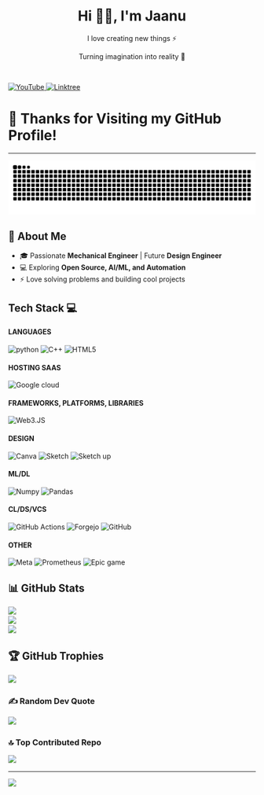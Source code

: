 <h1 align="center"> Hi 👋🏻, I'm Jaanu </br> 
</h1>
<p align="center">I love creating new things ⚡</p>
<p align="center">Turning imagination into reality 🚀</p>
<a href="https://buymeacoffee.com/januahirwa6" target="_blank"><img alt="" src="https://img.shields.io/badge/Donate-ffdd00?style=for-the-badge&logo=buy-me-a-coffee&logoColor=black" style="vertical-align:center" /></a>
 <a href="https://x.com/JanuAhirwar?t=puzBJ5B-TjN1zD_gl9KAnw&s=09" target="_blank"><img alt="" src="https://img.shields.io/badge/Twitter-000?logo=X&logoColor=ffffff&style=for-the-badge" style="vertical-align:center" /></a>
<a href="https://www.linkedin.com/in/janu-ahirwar-562bb6277?utm_source=share&utm_campaign=share_via&utm_content=profile&utm_medium=android_app" target="_blank"><img alt="" src="https://img.shields.io/badge/LinkedIn-000?logo=linkedin&logoColor=0A66C2&style=for-the-badge" style="vertical-align:center" /></a>
<a href="https://www.instagram.com/ft.shiva_111" target="_blank"><img alt="" src="https://img.shields.io/badge/Instagram-000?style=for-the-badge&logo=Instagram&logoColor=E4405F" style="vertical-align:center" /></a></p>
<a href="https://www.youtube.com/@Jaanu.x_lyricss" target="_blank">
  <img alt="YouTube" src="https://img.shields.io/badge/YouTube-000?style=for-the-badge&logo=YouTube&logoColor=FF0000" style="vertical-align:center" />
</a>

<a href="https://linktr.ee/ft.jaanu_111" target="_blank">
  <img alt="Linktree" src="https://img.shields.io/badge/Linktree-000?style=for-the-badge&logo=linktree&logoColor=43E55E" style="vertical-align:center" />
</a>

# 👋 Thanks for Visiting my GitHub Profile!

---

<p align="center">
  <img src="https://github.com/VishwaGauravIn/VishwaGauravIn/blob/output/github-contribution-grid-snake-dark.svg" alt="snake animation">
</p>

## 🚀 About Me  
- 🎓 Passionate **Mechanical Engineer** | Future **Design Engineer**  
- 💻 Exploring **Open Source, AI/ML, and Automation**  
- ⚡ Love solving problems and building cool projects  

## Tech Stack 💻
#### LANGUAGES 
![python](https://img.shields.io/badge/-python-000?style=for-the-badge&logo=python)
![C++](https://img.shields.io/badge/-c++-000?style=for-the-badge&logo=c++&logoColor=white)
![HTML5](https://img.shields.io/badge/-HTML5-000?style=for-the-badge&logoHTML5&logoColor=white)

#### HOSTING SAAS 
![Google cloud](https://img.shields.io/badge/-googlecloud-000?style=for-the-badge&logo=next.js)

#### FRAMEWORKS, PLATFORMS, LIBRARIES 
![Web3.JS](https://img.shields.io/badge/-Web3.JS-000?style=for-the-badge&logo=Web3.JS)

#### DESIGN 
![Canva](https://img.shields.io/badge/-Canva-000?style=for-the-badge&logo=canva)
![Sketch](https://img.shields.io/badge/-sketck-000?style=for-the-badge&logo=sketch&logoColor=white)
![Sketch up](https://img.shields.io/badge/-Sketchup-000?style=for-the-badge&logo=Sketchup&logoColor=white)

#### ML/DL
![Numpy](https://img.shields.io/badge/-numpy-000?style=for-the-badge&logo=numpy)
![Pandas](https://img.shields.io/badge/-pandas-000?style=for-the-badge&logo=pandas)

#### CL/DS/VCS 
![GitHub Actions](https://img.shields.io/badge/-github%20actions-000?style=for-the-badge&logo=githubactions&logoColor=pink)
![Forgejo](https://img.shields.io/badge/-Forgejo-000?style=for-the-badge&logo=Forgejo)
![GitHub](https://img.shields.io/badge/-Github-000?style=for-the-badge&logo=GitHub)

#### OTHER
![Meta](https://img.shields.io/badge/-meta-000?style=for-the-badge&logo=meta)
![Prometheus](https://img.shields.io/badge/-Prometheus]-000?style=for-the-badge&logo=Prometheus])
![Epic game](https://img.shields.io/badge/-epicgame-000?style=for-the-badge&logo=Epicgame)

## 📊 GitHub Stats  
![](https://github-readme-stats.vercel.app/api?username=janu200512&theme=github_dark&hide_border=false&include_all_commits=true&count_private=true)<br/>
![](https://nirzak-streak-stats.vercel.app/?user=janu200512&theme=github_dark&hide_border=false)<br/>
![](https://github-readme-stats.vercel.app/api/top-langs/?username=janu200512&theme=github_dark&hide_border=false&include_all_commits=true&count_private=true&layout=compact)

## 🏆 GitHub Trophies
![](https://github-profile-trophy.vercel.app/?username=janu200512&theme=github_dark&no-frame=false&no-bg=true&margin-w=4)

### ✍️ Random Dev Quote
![](https://quotes-github-readme.vercel.app/api?type=horizontal&theme=dark)

### 🔝 Top Contributed Repo
![](https://github-contributor-stats.vercel.app/api?username=janu200512&limit=5&theme=github_dark&combine_all_yearly_contributions=true)

---
[![](https://visitcount.itsvg.in/api?id=janu200512&icon=0&color=0)](https://visitcount.itsvg.in)

<!-- Proudly created with GPRM ( https://gprm.itsvg.in ) -->


